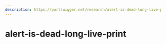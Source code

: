 ```yaml
---
description: https://portswigger.net/research/alert-is-dead-long-live-print
---
```


# alert-is-dead-long-live-print

